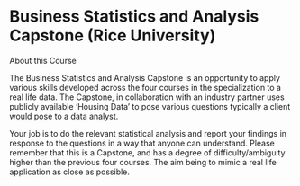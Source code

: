 # Business Statistics and Analysis Capstone (Rice University)

About this Course


The Business Statistics and Analysis Capstone is an opportunity to apply various skills developed across the four courses in the specialization to a real life data. The Capstone, in collaboration with an industry partner uses publicly available ‘Housing Data’ to pose various questions typically a client would pose to a data analyst.

Your job is to do the relevant statistical analysis and report your findings in response to the questions in a way that anyone can understand.
Please remember that this is a Capstone, and has a degree of difficulty/ambiguity higher than the previous four courses. The aim being to mimic a real life application as close as possible.

